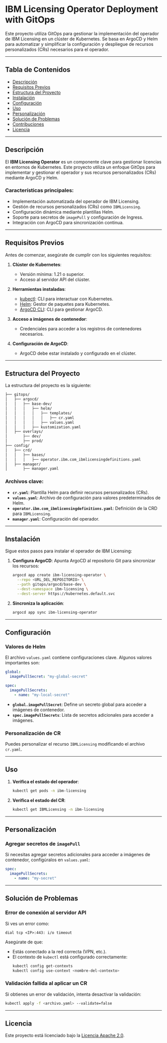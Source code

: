 # IBM Licensing Operator Deployment with GitOps

Este proyecto utiliza GitOps para gestionar la implementación del operador de IBM Licensing en un clúster de Kubernetes. Se basa en ArgoCD y Helm para automatizar y simplificar la configuración y despliegue de recursos personalizados (CRs) necesarios para el operador.

---

## Tabla de Contenidos

- [Descripción](#descripción)
- [Requisitos Previos](#requisitos-previos)
- [Estructura del Proyecto](#estructura-del-proyecto)
- [Instalación](#instalación)
- [Configuración](#configuración)
- [Uso](#uso)
- [Personalización](#personalización)
- [Solución de Problemas](#solución-de-problemas)
- [Contribuciones](#contribuciones)
- [Licencia](#licencia)

---

## Descripción

El **IBM Licensing Operator** es un componente clave para gestionar licencias en entornos de Kubernetes. Este proyecto utiliza un enfoque GitOps para implementar y gestionar el operador y sus recursos personalizados (CRs) mediante ArgoCD y Helm.

### Características principales:
- Implementación automatizada del operador de IBM Licensing.
- Gestión de recursos personalizados (CRs) como `IBMLicensing`.
- Configuración dinámica mediante plantillas Helm.
- Soporte para secretos de `imagePull` y configuración de Ingress.
- Integración con ArgoCD para sincronización continua.

---

## Requisitos Previos

Antes de comenzar, asegúrate de cumplir con los siguientes requisitos:

1. **Clúster de Kubernetes**:
   - Versión mínima: 1.21 o superior.
   - Acceso al servidor API del clúster.

2. **Herramientas instaladas**:
   - [kubectl](https://kubernetes.io/docs/tasks/tools/): CLI para interactuar con Kubernetes.
   - [Helm](https://helm.sh/): Gestor de paquetes para Kubernetes.
   - [ArgoCD CLI](https://argo-cd.readthedocs.io/en/stable/cli_installation/): CLI para gestionar ArgoCD.

3. **Acceso a imágenes de contenedor**:
   - Credenciales para acceder a los registros de contenedores necesarios.

4. **Configuración de ArgoCD**:
   - ArgoCD debe estar instalado y configurado en el clúster.

---

## Estructura del Proyecto

La estructura del proyecto es la siguiente:

```bash
├── gitops/
│   ├── argocd/
│   │   ├── base-dev/
│   │   │   ├── helm/
│   │   │   │   ├── templates/
│   │   │   │   │   ├── cr.yaml
│   │   │   │   ├── values.yaml
│   │   │   ├── kustomization.yaml
│   ├── overlays/
│       ├── dev/
│       ├── prod/
├── config/
│   ├── crd/
│   │   ├── bases/
│   │   │   ├── operator.ibm.com_ibmlicensingdefinitions.yaml
│   ├── manager/
│       ├── manager.yaml
```

### Archivos clave:

- **`cr.yaml`**: Plantilla Helm para definir recursos personalizados (CRs).
- **`values.yaml`**: Archivo de configuración para valores predeterminados de Helm.
- **`operator.ibm.com_ibmlicensingdefinitions.yaml`**: Definición de la CRD para `IBMLicensing`.
- **`manager.yaml`**: Configuración del operador.

---

## Instalación

Sigue estos pasos para instalar el operador de IBM Licensing:

1. **Configura ArgoCD**:
   Apunta ArgoCD al repositorio Git para sincronizar los recursos:
   ```bash
   argocd app create ibm-licensing-operator \
     --repo <URL_DEL_REPOSITORIO> \
     --path gitops/argocd/base-dev \
     --dest-namespace ibm-licensing \
     --dest-server https://kubernetes.default.svc
   ```

2. **Sincroniza la aplicación**:
   ```bash
   argocd app sync ibm-licensing-operator
   ```

---

## Configuración

### Valores de Helm
El archivo `values.yaml` contiene configuraciones clave. Algunos valores importantes son:

```yaml
global:
  imagePullSecret: "my-global-secret"

spec:
  imagePullSecrets:
    - name: "my-local-secret"
```

- **`global.imagePullSecret`**: Define un secreto global para acceder a imágenes de contenedor.
- **`spec.imagePullSecrets`**: Lista de secretos adicionales para acceder a imágenes.

### Personalización de CR
Puedes personalizar el recurso `IBMLicensing` modificando el archivo `cr.yaml`.

---

## Uso

1. **Verifica el estado del operador**:
   ```bash
   kubectl get pods -n ibm-licensing
   ```

2. **Verifica el estado del CR**:
   ```bash
   kubectl get IBMLicensing -n ibm-licensing
   ```

---

## Personalización

### Agregar secretos de `imagePull`
Si necesitas agregar secretos adicionales para acceder a imágenes de contenedor, configúralos en `values.yaml`:

```yaml
spec:
  imagePullSecrets:
    - name: "my-secret"
```

---

## Solución de Problemas

### Error de conexión al servidor API
Si ves un error como:
```
dial tcp <IP>:443: i/o timeout
```
Asegúrate de que:
- Estás conectado a la red correcta (VPN, etc.).
- El contexto de `kubectl` está configurado correctamente:
  ```bash
  kubectl config get-contexts
  kubectl config use-context <nombre-del-contexto>
  ```

### Validación fallida al aplicar un CR
Si obtienes un error de validación, intenta desactivar la validación:
```bash
kubectl apply -f <archivo.yaml> --validate=false
```

---

## Licencia

Este proyecto está licenciado bajo la [Licencia Apache 2.0](LICENSE).
